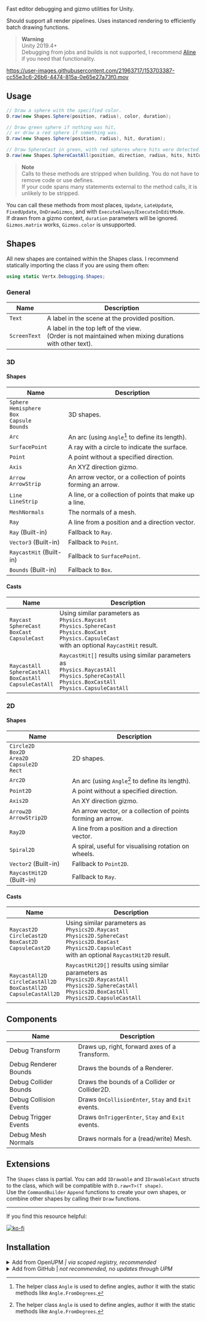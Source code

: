 Fast editor debugging and gizmo utilities for Unity.  

Should support all render pipelines. Uses instanced rendering to efficiently batch drawing functions.

> **Warning**  
> Unity 2019.4+  
> Debugging from jobs and builds is not supported, I recommend [Aline](http://arongranberg.com/aline/) if you need that functionality.

https://user-images.githubusercontent.com/21963717/153703387-cc55e3c6-26b6-4474-815a-0e65e27a73f0.mov

## Usage

```csharp
// Draw a sphere with the specified color.
D.raw(new Shapes.Sphere(position, radius), color, duration);

// Draw green sphere if nothing was hit,
// or draw a red sphere if something was.
D.raw(new Shapes.Sphere(position, radius), hit, duration);

// Draw SphereCast in green, with red spheres where hits were detected.
D.raw(new Shapes.SphereCastAll(position, direction, radius, hits, hitCount, 10), Shapes.CastColor, Shapes.HitColor, duration);
```

> **Note**  
> Calls to these methods are stripped when building. You do not have to remove code or use defines.  
> If your code spans many statements external to the method calls, it is unlikely to be stripped.

You can call these methods from most places, `Update`, `LateUpdate`, `FixedUpdate`, `OnDrawGizmos`, and with `ExecuteAlways`/`ExecuteInEditMode`.  
If drawn from a gizmo context, `duration` parameters will be ignored. `Gizmos.matrix` works, `Gizmos.color` is unsupported.

## Shapes
All new shapes are contained within the Shapes class. I recommend statically importing the class if you are using them often:

```csharp
using static Vertx.Debugging.Shapes;
```

### General
| Name         | Description                                                                                              |
|--------------|----------------------------------------------------------------------------------------------------------|
| `Text`       | A label in the scene at the provided position.                                                           |
| `ScreenText` | A label in the top left of the view.<br>(Order is not maintained when mixing durations with other text). |


### 3D
#### Shapes
| Name                                                       | Description                                                  |
|------------------------------------------------------------|--------------------------------------------------------------|
| `Sphere`<br>`Hemisphere`<br>`Box`<br>`Capsule`<br>`Bounds` | 3D shapes.                                                   |
| `Arc`                                                      | An arc (using `Angle`[^1] to define its length).             |
| `SurfacePoint`                                             | A ray with a circle to indicate the surface.                 |
| `Point`                                                    | A point without a specified direction.                       |
| `Axis`                                                     | An XYZ direction gizmo.                                      |
| `Arrow`<br>`ArrowStrip`                                    | An arrow vector, or a collection of points forming an arrow. |
| `Line`<br>`LineStrip`                                      | A line, or a collection of points that make up a line.       |
| `MeshNormals`                                              | The normals of a mesh.                                       |
| `Ray`                                                      | A line from a position and a direction vector.               |
| `Ray` (Built-in)                                           | Fallback to `Ray`.                                           |
| `Vector3` (Built-in)                                       | Fallback to `Point`.                                         |
| `RaycastHit` (Built-in)                                    | Fallback to `SurfacePoint`.                                  |
| `Bounds` (Built-in)                                        | Fallback to `Box`.                                           |


#### Casts
| Name                                                                    | Description                                                                                                                                                     |
|-------------------------------------------------------------------------|-----------------------------------------------------------------------------------------------------------------------------------------------------------------|
| `Raycast`<br>`SphereCast`<br>`BoxCast`<br>`CapsuleCast`                 | Using similar parameters as<br>`Physics.Raycast`<br>`Physics.SphereCast`<br>`Physics.BoxCast`<br>`Physics.CapsuleCast`<br>with an optional `RaycastHit` result. |
| <br>`RaycastAll`<br>`SphereCastAll`<br>`BoxCastAll`<br>`CapsuleCastAll` | `RaycastHit[]` results using similar parameters as<br>`Physics.RaycastAll`<br>`Physics.SphereCastAll`<br>`Physics.BoxCastAll`<br>`Physics.CapsuleCastAll`       |

### 2D
#### Shapes
| Name                                                       | Description                                                  |
|------------------------------------------------------------|--------------------------------------------------------------|
| `Circle2D`<br>`Box2D`<br>`Area2D`<br>`Capsule2D`<br>`Rect` | 2D shapes.                                                   |
| `Arc2D`                                                    | An arc (using `Angle`[^1] to define its length).             |
| `Point2D`                                                  | A point without a specified direction.                       |
| `Axis2D`                                                   | An XY direction gizmo.                                       |
| `Arrow2D`<br>`ArrowStrip2D`                                | An arrow vector, or a collection of points forming an arrow. |
| `Ray2D`                                                    | A line from a position and a direction vector.               |
| `Spiral2D`                                                 | A spiral, useful for visualising rotation on wheels.         |
| `Vector2` (Built-in)                                       | Fallback to `Point2D`.                                       |
| `RaycastHit2D` (Built-in)                                  | Fallback to `Ray`.                                           |

#### Casts
| Name                                                                            | Description                                                                                                                                                               |
|---------------------------------------------------------------------------------|---------------------------------------------------------------------------------------------------------------------------------------------------------------------------|
| `Raycast2D`<br>`CircleCast2D`<br>`BoxCast2D`<br>`CapsuleCast2D`                 | Using similar parameters as<br>`Physics2D.Raycast`<br>`Physics2D.SphereCast`<br>`Physics2D.BoxCast`<br>`Physics2D.CapsuleCast`<br>with an optional `RaycastHit2D` result. |
| <br>`RaycastAll2D`<br>`CircleCastAll2D`<br>`BoxCastAll2D`<br>`CapsuleCastAll2D` | `RaycastHit2D[]` results using similar parameters as<br>`Physics2D.RaycastAll`<br>`Physics2D.SphereCastAll`<br>`Physics2D.BoxCastAll`<br>`Physics2D.CapsuleCastAll`       |

[^1]: The helper class `Angle` is used to define angles, author it with the static methods like `Angle.FromDegrees`.

## Components
| Name                   | Description                                         |
|------------------------|-----------------------------------------------------|
| Debug Transform        | Draws up, right, forward axes of a Transform.       |
| Debug Renderer Bounds  | Draws the bounds of a Renderer.                     |
| Debug Collider Bounds  | Draws the bounds of a Collider or Collider2D.       |
| Debug Collision Events | Draws `OnCollisionEnter`, `Stay` and `Exit` events. |
| Debug Trigger Events   | Draws `OnTriggerEnter`, `Stay` and `Exit` events.   |
| Debug Mesh Normals     | Draws normals for a (read/write) Mesh.              |

## Extensions

The `Shapes` class is partial. You can add `IDrawable` and `IDrawableCast` structs to the class, which will be compatible with `D.raw<T>(T shape)`.  
Use the `CommandBuilder` `Append` functions to create your own shapes, or combine other shapes by calling their `Draw` functions.

---
If you find this resource helpful:

[![ko-fi](https://ko-fi.com/img/githubbutton_sm.svg)](https://ko-fi.com/Z8Z42ZYHB)

## Installation

<details>
<summary>Add from OpenUPM <em>| via scoped registry, recommended</em></summary>

This package is available on OpenUPM: https://openupm.com/packages/com.vertx.debugging

To add it the package to your project:

- open `Edit/Project Settings/Package Manager`
- add a new Scoped Registry:
  ```
  Name: OpenUPM
  URL:  https://package.openupm.com/
  Scope(s): com.vertx
  ```
- click <kbd>Save</kbd>
- open Package Manager
- click <kbd>+</kbd>
- select <kbd>Add from Git URL</kbd>
- paste `com.vertx.debugging`
- click <kbd>Add</kbd>
</details>

<details>
<summary>Add from GitHub | <em>not recommended, no updates through UPM</em></summary>

You can also add it directly from GitHub. Note that you won't be able to receive updates through Package Manager this way, you'll have to update manually.

- open Package Manager
- click <kbd>+</kbd>
- select <kbd>Add from Git URL</kbd>
- paste `https://github.com/vertxxyz/Vertx.Debugging.git`
- click <kbd>Add</kbd>  
  **or**
- Edit your `manifest.json` file to contain `"com.vertx.debugging": "https://github.com/vertxxyz/Vertx.Debugging.git"`,

To update the package with new changes, remove the lock from the `packages-lock.json` file.
</details>
